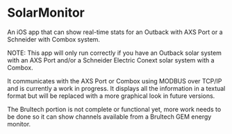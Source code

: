 # SolarMonitor
An iOS app that can show real-time stats for an Outback with AXS Port or a Schneider with Combox system.

NOTE: This app will only run correctly if you have an Outback solar system with an AXS Port and/or a Schneider Electric Conext solar system with a Combox.

It communicates with the AXS Port or Combox using MODBUS over TCP/IP and is currently a work in progress. It displays all the information in a textual format but will be replaced with a more graphical look in future versions.

The Brultech portion is not complete or functional yet, more work needs to be done so it can show channels available from a Brultech GEM energy monitor.

